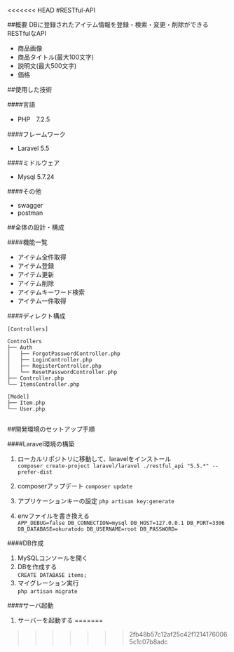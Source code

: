 <<<<<<< HEAD
#RESTful-API

##概要
DBに登録されたアイテム情報を登録・検索・変更・削除ができる  
RESTfulなAPI  
- 商品画像
- 商品タイトル(最大100文字)
- 説明文(最大500文字)
- 価格

##使用した技術

####言語
- PHP　7.2.5

####フレームワーク
- Laravel 5.5

####ミドルウェア
- Mysql 5.7.24

####その他
- swagger
- postman

##全体の設計・構成

####機能一覧
- アイテム全件取得
- アイテム登録
- アイテム更新
- アイテム削除
- アイテムキーワード検索
- アイテム一件取得

####ディレクト構成
```
[Controllers]

Controllers
├── Auth
│   ├── ForgotPasswordController.php
│   ├── LoginController.php
│   ├── RegisterController.php
│   └── ResetPasswordController.php
├── Controller.php
└── ItemsController.php

[Model]
├── Item.php
└── User.php


```


##開発環境のセットアップ手順

####Laravel環境の構築
1. ローカルリポジトリに移動して、laravelをインストール  
`composer create-project laravel/laravel ./restful_api "5.5.*" --prefer-dist`
2. composerアップデート `composer update`
3. アプリケーションキーの設定 `php artisan key:generate`

4. envファイルを書き換える  
   `APP_DEBUG=false DB_CONNECTION=mysql DB_HOST=127.0.0.1 DB_PORT=3306 DB_DATABASE=okuratodo DB_USERNAME=root DB_PASSWORD=`

####DB作成
1. MySQLコンソールを開く
2. DBを作成する  
   `CREATE DATABASE items;`
3. マイグレーション実行  
        `php artisan migrate`

####サーバ起動
1. サーバーを起動する
=======
>>>>>>> 2fb48b57c12af25c42f12141760065c1c07b8adc
